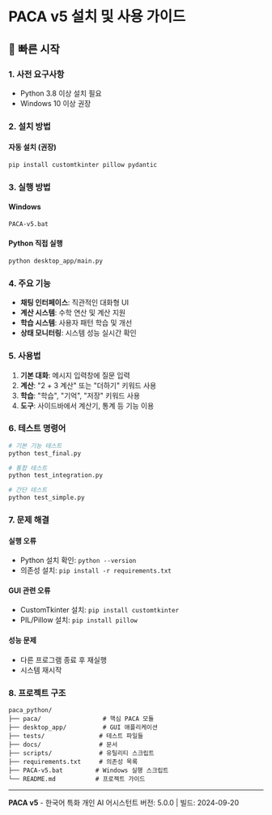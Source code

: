 # PACA v5 설치 및 사용 가이드

## 🚀 빠른 시작

### 1. 사전 요구사항
- Python 3.8 이상 설치 필요
- Windows 10 이상 권장

### 2. 설치 방법

#### 자동 설치 (권장)
```bash
pip install customtkinter pillow pydantic
```

### 3. 실행 방법

#### Windows
```bash
PACA-v5.bat
```

#### Python 직접 실행
```bash
python desktop_app/main.py
```

### 4. 주요 기능

- **채팅 인터페이스**: 직관적인 대화형 UI
- **계산 시스템**: 수학 연산 및 계산 지원
- **학습 시스템**: 사용자 패턴 학습 및 개선
- **상태 모니터링**: 시스템 성능 실시간 확인

### 5. 사용법

1. **기본 대화**: 메시지 입력창에 질문 입력
2. **계산**: "2 + 3 계산" 또는 "더하기" 키워드 사용
3. **학습**: "학습", "기억", "저장" 키워드 사용
4. **도구**: 사이드바에서 계산기, 통계 등 기능 이용

### 6. 테스트 명령어

```bash
# 기본 기능 테스트
python test_final.py

# 통합 테스트
python test_integration.py

# 간단 테스트
python test_simple.py
```

### 7. 문제 해결

#### 실행 오류
- Python 설치 확인: `python --version`
- 의존성 설치: `pip install -r requirements.txt`

#### GUI 관련 오류
- CustomTkinter 설치: `pip install customtkinter`
- PIL/Pillow 설치: `pip install pillow`

#### 성능 문제
- 다른 프로그램 종료 후 재실행
- 시스템 재시작

### 8. 프로젝트 구조

```
paca_python/
├── paca/                 # 핵심 PACA 모듈
├── desktop_app/          # GUI 애플리케이션
├── tests/               # 테스트 파일들
├── docs/                # 문서
├── scripts/             # 유틸리티 스크립트
├── requirements.txt     # 의존성 목록
├── PACA-v5.bat         # Windows 실행 스크립트
└── README.md           # 프로젝트 가이드
```

---

**PACA v5** - 한국어 특화 개인 AI 어시스턴트
버전: 5.0.0 | 빌드: 2024-09-20